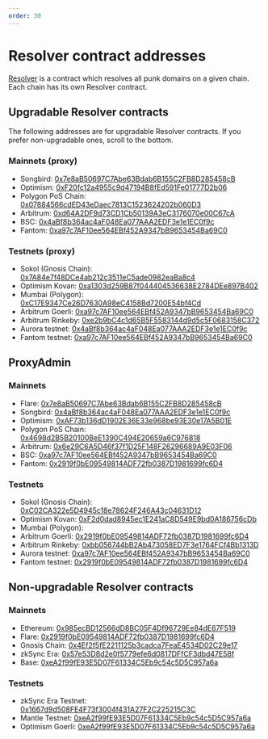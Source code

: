 ```yaml
---
order: 30
---
```


# Resolver contract addresses

[Resolver](../contracts/resolver.md) is a contract which resolves all punk domains on a given chain. Each chain has its own Resolver contract.

## Upgradable Resolver contracts

The following addresses are for upgradable Resolver contracts. If you prefer non-upgradable ones, scroll to the bottom.

### Mainnets (proxy)

- Songbird: [0x7e8aB50697C7Abe63Bdab6B155C2FB8D285458cB](https://songbird-explorer.flare.network/address/0x7e8aB50697C7Abe63Bdab6B155C2FB8D285458cB)
- Optimism: [0xF20fc12a4955c9d47194B8fEd591Fe01777D2b06](https://optimistic.etherscan.io/address/0xF20fc12a4955c9d47194B8fEd591Fe01777D2b06)
- Polygon PoS Chain: [0x07884566cdED43eDaec7813C1523624202b060D3](https://polygonscan.com/address/0x07884566cdED43eDaec7813C1523624202b060D3)
- Arbitrum: [0xd64A2DF9d73CD1Cb50139A3eC3176070e00C67cA](https://arbiscan.io/address/0xd64A2DF9d73CD1Cb50139A3eC3176070e00C67cA)
- BSC: [0x4aBf8b364ac4aF048Ea077AAA2EDF3e1e1EC0f9c](https://bscscan.com/address/0x4aBf8b364ac4aF048Ea077AAA2EDF3e1e1EC0f9c)
- Fantom: [0xa97c7AF10ee564EBf452A9347bB9653454Ba69C0](https://ftmscan.com/address/0xa97c7AF10ee564EBf452A9347bB9653454Ba69C0)

### Testnets (proxy)

- Sokol (Gnosis Chain): [0x7A84e7f48DCe4ab212c3511eC5ade0982eaBa8c4](https://blockscout.com/poa/sokol/address/0x7A84e7f48DCe4ab212c3511eC5ade0982eaBa8c4/contracts)
- Optimism Kovan: [0xa1303d259B87f044404536638E2784DEe897B402](https://kovan-optimistic.etherscan.io/address/0xa1303d259B87f044404536638E2784DEe897B402)
- Mumbai (Polygon): [0xC17E9347Ce26D7630A98eC4158Bd7200E54bf4Cd](https://mumbai.polygonscan.com/address/0xC17E9347Ce26D7630A98eC4158Bd7200E54bf4Cd)
- Arbitrum Goerli: [0xa97c7AF10ee564EBf452A9347bB9653454Ba69C0](https://goerli.arbiscan.io/address/0xa97c7AF10ee564EBf452A9347bB9653454Ba69C0)
- Arbitrum Rinkeby: [0xe2b9bC4c1d65B5F5583144d9d5c5F0683158C372](https://testnet.arbiscan.io/address/0xe2b9bC4c1d65B5F5583144d9d5c5F0683158C372)
- Aurora testnet: [0x4aBf8b364ac4aF048Ea077AAA2EDF3e1e1EC0f9c](https://testnet.aurorascan.dev/address/0x4aBf8b364ac4aF048Ea077AAA2EDF3e1e1EC0f9c)
- Fantom testnet: [0xa97c7AF10ee564EBf452A9347bB9653454Ba69C0](https://testnet.ftmscan.com/address/0xa97c7AF10ee564EBf452A9347bB9653454Ba69C0)

## ProxyAdmin

### Mainnets

- Flare: [0x7e8aB50697C7Abe63Bdab6B155C2FB8D285458cB](https://flare-explorer.flare.network/address/0x7e8aB50697C7Abe63Bdab6B155C2FB8D285458cB)
- Songbird: [0x4aBf8b364ac4aF048Ea077AAA2EDF3e1e1EC0f9c](https://songbird-explorer.flare.network/address/0x4aBf8b364ac4aF048Ea077AAA2EDF3e1e1EC0f9c)
- Optimism: [0xAF73b136dD1902E36E33e968be93E30e17A5B01E](https://optimistic.etherscan.io/address/0xAF73b136dD1902E36E33e968be93E30e17A5B01E)
- Polygon PoS Chain: [0x4698d2B5B20100BeE1390C494E20659a6C976818](https://polygonscan.com/address/0x4698d2B5B20100BeE1390C494E20659a6C976818)
- Arbitrum: [0x6e29C6A5D46f37f1D25F148F26296689A9E03F06](https://arbiscan.io/address/0x6e29C6A5D46f37f1D25F148F26296689A9E03F06)
- BSC: [0xa97c7AF10ee564EBf452A9347bB9653454Ba69C0](https://bscscan.com/address/0xa97c7AF10ee564EBf452A9347bB9653454Ba69C0)
- Fantom: [0x2919f0bE09549814ADF72fb0387D1981699fc6D4](https://ftmscan.com/address/0x2919f0bE09549814ADF72fb0387D1981699fc6D4)

### Testnets

- Sokol (Gnosis Chain): [0xC02CA322e5D4945c18e78624F246A43c04631D12](https://blockscout.com/poa/sokol/address/0xC02CA322e5D4945c18e78624F246A43c04631D12/contracts)
- Optimism Kovan: [0xF2d0dad8945ec1E241aC8D549E9bd0A186756cDb](https://kovan-optimistic.etherscan.io/address/0xF2d0dad8945ec1E241aC8D549E9bd0A186756cDb)
- Mumbai (Polygon): [](https://mumbai.polygonscan.com/address/)
- Arbitrum Goerli: [0x2919f0bE09549814ADF72fb0387D1981699fc6D4](https://goerli.arbiscan.io/address/0x2919f0bE09549814ADF72fb0387D1981699fc6D4)
- Arbitrum Rinkeby: [0xbb056744bB2Ab473058ED7F3e1764FCf4Bb1313D](https://testnet.arbiscan.io/address/0xbb056744bB2Ab473058ED7F3e1764FCf4Bb1313D)
- Aurora testnet: [0xa97c7AF10ee564EBf452A9347bB9653454Ba69C0](https://testnet.aurorascan.dev/address/0xa97c7AF10ee564EBf452A9347bB9653454Ba69C0)
- Fantom testnet: [0x2919f0bE09549814ADF72fb0387D1981699fc6D4](https://testnet.ftmscan.com/address/0x2919f0bE09549814ADF72fb0387D1981699fc6D4)

## Non-upgradable Resolver contracts

### Mainnets

- Ethereum: [0x985ecBD12566dD8BC05F4Df96729Ee84dE67F519](https://etherscan.io/address/0x985ecBD12566dD8BC05F4Df96729Ee84dE67F519)
- Flare: [0x2919f0bE09549814ADF72fb0387D1981699fc6D4](https://flare-explorer.flare.network/address/0x2919f0bE09549814ADF72fb0387D1981699fc6D4)
- Gnosis Chain: [0x4Ef2f5fE2211125b3cadca7FeaE4534D02C29e17](https://blockscout.com/xdai/mainnet/address/0x4Ef2f5fE2211125b3cadca7FeaE4534D02C29e17)
- zkSync Era: [0x57e53D8d2e0f5779efe6d0817DFfCF3dbd47E58f](https://explorer.zksync.io/address/0x57e53D8d2e0f5779efe6d0817DFfCF3dbd47E58f)
- Base: [0xeA2f99fE93E5D07F61334C5Eb9c54c5D5C957a6a](https://basescan.org/address/0xeA2f99fE93E5D07F61334C5Eb9c54c5D5C957a6a)

### Testnets

- zkSync Era Testnet: [0x1667d9d508FE4F73f3004f431A27F2C225215C3C](https://goerli.explorer.zksync.io/address/0x1667d9d508FE4F73f3004f431A27F2C225215C3C)
- Mantle Testnet: [0xeA2f99fE93E5D07F61334C5Eb9c54c5D5C957a6a](https://explorer.testnet.mantle.xyz/address/0xeA2f99fE93E5D07F61334C5Eb9c54c5D5C957a6a)
- Optimism Goerli: [0xeA2f99fE93E5D07F61334C5Eb9c54c5D5C957a6a](https://goerli-optimism.etherscan.io/address/0xeA2f99fE93E5D07F61334C5Eb9c54c5D5C957a6a)

